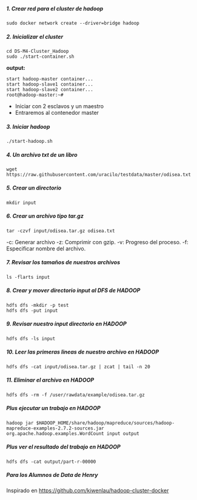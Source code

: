 ##### 1. Crear red para el cluster de hadoop

```
sudo docker network create --driver=bridge hadoop
```

##### 2. Inicializar el cluster

```
cd DS-M4-Cluster_Hadoop
sudo ./start-container.sh
```

**output:**

```
start hadoop-master container...
start hadoop-slave1 container...
start hadoop-slave2 container...
root@hadoop-master:~# 
```
- Iniciar con 2  esclavos y un maestro
- Entraremos al contenedor master

##### 3. Iniciar hadoop

```
./start-hadoop.sh
```

##### 4. Un archivo txt de un libro

```
wget https://raw.githubusercontent.com/uracilo/testdata/master/odisea.txt
```

##### 5. Crear un directorio

```
mkdir input
```

##### 6. Crear un archivo tipo tar.gz

```
tar -czvf input/odisea.tar.gz odisea.txt
```

-c: Generar archivo
-z: Comprimir con gzip.
-v: Progreso del proceso.
-f: Especificar nombre del archivo.


##### 7. Revisar los tamaños de nuestros archivos

```
ls -flarts input
```
##### 8. Crear y mover  directorio input al DFS de  HADOOP

```
hdfs dfs -mkdir -p test
hdfs dfs -put input
```

##### 9. Revisar nuestro input directorio en HADOOP

```
hdfs dfs -ls input
```

##### 10. Leer las primeras lineas de nuestro archivo en HADOOP

```
hdfs dfs -cat input/odisea.tar.gz | zcat | tail -n 20
```

##### 11. Eliminar el archivo en HADOOP

```
hdfs dfs -rm -f /user/rawdata/example/odisea.tar.gz
```

##### Plus ejecutar un trabajo en HADOOP

```
hadoop jar $HADOOP_HOME/share/hadoop/mapreduce/sources/hadoop-mapreduce-examples-2.7.2-sources.jar org.apache.hadoop.examples.WordCount input output
```

##### Plus ver el resultado del trabajo en HADOOP

```
hdfs dfs -cat output/part-r-00000
```
##### Para los Alumnos de Data de Henry
Inspirado en https://github.com/kiwenlau/hadoop-cluster-docker
